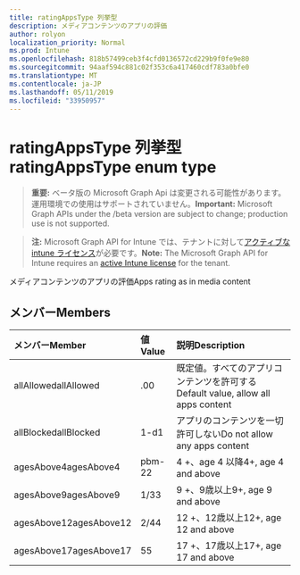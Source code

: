 ```yaml
---
title: ratingAppsType 列挙型
description: メディアコンテンツのアプリの評価
author: rolyon
localization_priority: Normal
ms.prod: Intune
ms.openlocfilehash: 818b57499ceb3f4cfd0136572cd229b9f0fe9e80
ms.sourcegitcommit: 94aaf594c881c02f353c6a417460cdf783a0bfe0
ms.translationtype: MT
ms.contentlocale: ja-JP
ms.lasthandoff: 05/11/2019
ms.locfileid: "33950957"
---
```

# <a name="ratingappstype-enum-type"></a><span data-ttu-id="d31eb-103">ratingAppsType 列挙型</span><span class="sxs-lookup"><span data-stu-id="d31eb-103">ratingAppsType enum type</span></span>

> <span data-ttu-id="d31eb-104">**重要:** ベータ版の Microsoft Graph Api は変更される可能性があります。運用環境での使用はサポートされていません。</span><span class="sxs-lookup"><span data-stu-id="d31eb-104">**Important:** Microsoft Graph APIs under the /beta version are subject to change; production use is not supported.</span></span>

> <span data-ttu-id="d31eb-105">**注:** Microsoft Graph API for Intune では、テナントに対して[アクティブな intune ライセンス](https://go.microsoft.com/fwlink/?linkid=839381)が必要です。</span><span class="sxs-lookup"><span data-stu-id="d31eb-105">**Note:** The Microsoft Graph API for Intune requires an [active Intune license](https://go.microsoft.com/fwlink/?linkid=839381) for the tenant.</span></span>

<span data-ttu-id="d31eb-106">メディアコンテンツのアプリの評価</span><span class="sxs-lookup"><span data-stu-id="d31eb-106">Apps rating as in media content</span></span>

## <a name="members"></a><span data-ttu-id="d31eb-107">メンバー</span><span class="sxs-lookup"><span data-stu-id="d31eb-107">Members</span></span>
|<span data-ttu-id="d31eb-108">メンバー</span><span class="sxs-lookup"><span data-stu-id="d31eb-108">Member</span></span>|<span data-ttu-id="d31eb-109">値</span><span class="sxs-lookup"><span data-stu-id="d31eb-109">Value</span></span>|<span data-ttu-id="d31eb-110">説明</span><span class="sxs-lookup"><span data-stu-id="d31eb-110">Description</span></span>|
|:---|:---|:---|
|<span data-ttu-id="d31eb-111">allAllowed</span><span class="sxs-lookup"><span data-stu-id="d31eb-111">allAllowed</span></span>|<span data-ttu-id="d31eb-112">.0</span><span class="sxs-lookup"><span data-stu-id="d31eb-112">0</span></span>|<span data-ttu-id="d31eb-113">既定値。すべてのアプリコンテンツを許可する</span><span class="sxs-lookup"><span data-stu-id="d31eb-113">Default value, allow all apps content</span></span>|
|<span data-ttu-id="d31eb-114">allBlocked</span><span class="sxs-lookup"><span data-stu-id="d31eb-114">allBlocked</span></span>|<span data-ttu-id="d31eb-115">1-d</span><span class="sxs-lookup"><span data-stu-id="d31eb-115">1</span></span>|<span data-ttu-id="d31eb-116">アプリのコンテンツを一切許可しない</span><span class="sxs-lookup"><span data-stu-id="d31eb-116">Do not allow any apps content</span></span>|
|<span data-ttu-id="d31eb-117">agesAbove4</span><span class="sxs-lookup"><span data-stu-id="d31eb-117">agesAbove4</span></span>|<span data-ttu-id="d31eb-118">pbm-2</span><span class="sxs-lookup"><span data-stu-id="d31eb-118">2</span></span>|<span data-ttu-id="d31eb-119">4 +、age 4 以降</span><span class="sxs-lookup"><span data-stu-id="d31eb-119">4+, age 4 and above</span></span>|
|<span data-ttu-id="d31eb-120">agesAbove9</span><span class="sxs-lookup"><span data-stu-id="d31eb-120">agesAbove9</span></span>|<span data-ttu-id="d31eb-121">1/3</span><span class="sxs-lookup"><span data-stu-id="d31eb-121">3</span></span>|<span data-ttu-id="d31eb-122">9 +、9歳以上</span><span class="sxs-lookup"><span data-stu-id="d31eb-122">9+, age 9 and above</span></span>|
|<span data-ttu-id="d31eb-123">agesAbove12</span><span class="sxs-lookup"><span data-stu-id="d31eb-123">agesAbove12</span></span>|<span data-ttu-id="d31eb-124">2/4</span><span class="sxs-lookup"><span data-stu-id="d31eb-124">4</span></span>|<span data-ttu-id="d31eb-125">12 +、12歳以上</span><span class="sxs-lookup"><span data-stu-id="d31eb-125">12+, age 12 and above</span></span> |
|<span data-ttu-id="d31eb-126">agesAbove17</span><span class="sxs-lookup"><span data-stu-id="d31eb-126">agesAbove17</span></span>|<span data-ttu-id="d31eb-127">5</span><span class="sxs-lookup"><span data-stu-id="d31eb-127">5</span></span>|<span data-ttu-id="d31eb-128">17 +、17歳以上</span><span class="sxs-lookup"><span data-stu-id="d31eb-128">17+, age 17 and above</span></span>|




